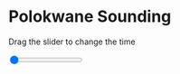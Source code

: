 <h1>Polokwane Sounding</h1>
<p>Drag the slider to change the time</p>

<div class="slidecontainer">
<input oninput='setImage(this)' class="slider" type="range" min="0" max="7" value="0" step="1" />
<img id='img'/>
</div>

<script>
var img = document.getElementById('img');
var img_array = ['/assets/images/skwt/skd_pol_wrfout_d01_2020-06-16_12:00:00.png',
'/assets/images/skwt/skd_pol_wrfout_d01_2020-06-16_18:00:00.png',
'/assets/images/skwt/skd_pol_wrfout_d01_2020-06-17_00:00:00.png',
'/assets/images/skwt/skd_pol_wrfout_d01_2020-06-17_06:00:00.png',
'/assets/images/skwt/skd_pol_wrfout_d01_2020-06-17_12:00:00.png',
'/assets/images/skwt/skd_pol_wrfout_d01_2020-06-17_18:00:00.png',
'/assets/images/skwt/skd_pol_wrfout_d01_2020-06-18_00:00:00.png',];
function setImage(obj)
{
        var value = obj.value;
        img.src = img_array[value];

}
</script>
